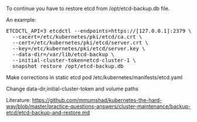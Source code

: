 To continue you have to restore etcd from /opt/etcd-backup.db file.

An example:

<pre>
ETCDCTL_API=3 etcdctl --endpoints=https://[127.0.0.1]:2379 \
  --cacert=/etc/kubernetes/pki/etcd/ca.crt \
  --cert=/etc/kubernetes/pki/etcd/server.crt \
  --key=/etc/kubernetes/pki/etcd/server.key \
  --data-dir=/var/lib/etcd-backup \
  --initial-cluster-token=etcd-cluster-1 \
  snapshot restore /opt/etcd-backup.db
</pre>

Make corrections in static etcd pod
/etc/kubernetes/manifests/etcd.yaml

Change data-dir,initial-cluster-token and volume paths


Literature: 
https://github.com/mmumshad/kubernetes-the-hard-way/blob/master/practice-questions-answers/cluster-maintenance/backup-etcd/etcd-backup-and-restore.md